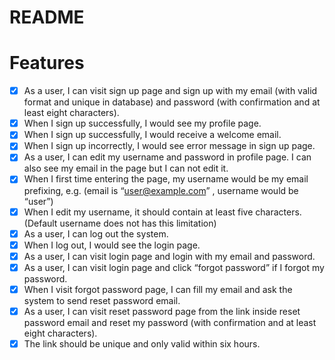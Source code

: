 # README


# Features
- [x] As a user, I can visit sign up page and sign up with my email (with valid format and unique in database) and password (with confirmation and at least eight characters).
- [x] When I sign up successfully, I would see my profile page.
- [x] When I sign up successfully, I would receive a welcome email.
- [x] When I sign up incorrectly, I would see error message in sign up page.
- [x] As a user, I can edit my username and password in profile page. I can also see my email in the page but I can not edit it.
- [x] When I first time entering the page, my username would be my email prefixing, e.g. (email is “user@example.com” , username would be “user”)
- [x] When I edit my username, it should contain at least five characters. (Default username does not has this limitation)
- [x] As a user, I can log out the system.
- [x] When I log out, I would see the login page.
- [x] As a user, I can visit login page and login with my email and password.
- [x] As a user, I can visit login page and click “forgot password” if I forgot my password.
- [x] When I visit forgot password page, I can fill my email and ask the system to send reset password email.
- [x] As a user, I can visit reset password page from the link inside reset password email and reset my password (with confirmation and at least eight characters).
- [x] The link should be unique and only valid within six hours.
